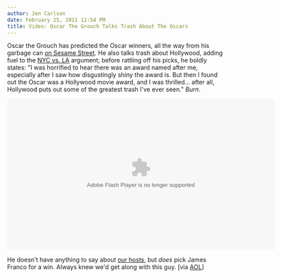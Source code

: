 ```yaml
---
author: Jen Carlson
date: February 25, 2011 12:54 PM
title: Video: Oscar The Grouch Talks Trash About The Oscars
---
```


<p>Oscar the Grouch has predicted the Oscar winners, all the way from his garbage can <a href="https://web.archive.org/web/20110514102614/http://gothamist.com/2008/12/12/visiting_sesame_street.php">on Sesame Street</a>. He also talks trash about Hollywood, adding fuel to the <a href="https://web.archive.org/web/20110514102614/http://gothamist.com/2011/02/03/blah_blah_nyc_vs_la_blah_blah_blah.php">NYC vs. LA</a> argument; before rattling off his picks, he boldly states: &quot;I was horrified to hear there was an award named after me, especially after I saw how disgustingly shiny the award is. But then I found out the Oscar was a Hollywood movie award, and I was thrilled... after all, Hollywood puts out some of the greatest trash I&apos;ve ever seen.&quot; <em>Burn</em>.</p>

<center><object width="624" height="352" id="AOLVP_us_799556847001" classid="clsid:D27CDB6E-AE6D-11cf-96B8-444553540000"><param name="movie" value="http://o.aolcdn.com/videoplayer/AOL_PlayerLoader.swf"><param name="allowFullScreen" value="true"><param name="allowscriptaccess" value="always"><param name="flashvars" value="videoid=799556847001&amp;codever=1"><embed src="https://web.archive.org/web/20110514102614oe_/http://xml.truveo.com/eb/i/2939300102/a/00572b52370932013c511c0127726ebe/p/1/h/4d67de4a5797e08:d1c7317ae6ba08f72c143dec460030cc" type="application/x-shockwave-flash" allowscriptaccess="always" allowfullscreen="true" width="624" height="352" name="AOLVP_us_799556847001" flashvars="videoid=799556847001&amp;codever=1"></object></center>

<p>He doesn&apos;t have anything to say about <a href="https://web.archive.org/web/20110514102614/http://gothamist.com/2011/02/24/oscar_hosts.php">our hosts</a>, but <em>does</em> pick James Franco for a win. Always knew we&apos;d get along with this guy. [via <a href="https://web.archive.org/web/20110514102614/http://video.aol.com/video/youve-got-oscar-the-grouch/2941910561">AOL</a>]</p>